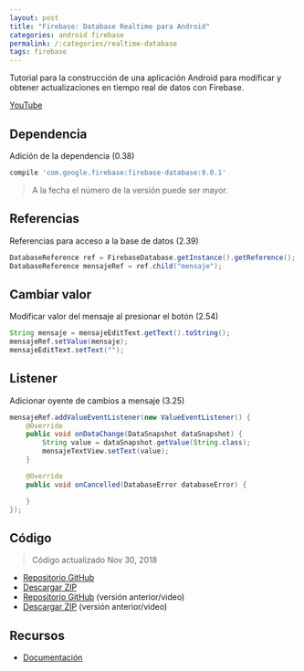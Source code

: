 ```yaml
---
layout: post
title: "Firebase: Database Realtime para Android"
categories: android firebase
permalink: /:categories/realtime-database
tags: firebase
---
```


Tutorial para la construcción de una aplicación Android para modificar y obtener actualizaciones en tiempo real de datos con Firebase.

[YouTube](https://www.youtube.com/watch?v=peQ9ATXwPwg)

## Dependencia

Adición de la dependencia (0.38)

```groovy
compile 'com.google.firebase:firebase-database:9.0.1'
```

> A la fecha el número de la versión puede ser mayor.

## Referencias
Referencias para acceso a la base de datos (2.39)

```java
DatabaseReference ref = FirebaseDatabase.getInstance().getReference();
DatabaseReference mensajeRef = ref.child("mensaje");
```

## Cambiar valor

Modificar valor del mensaje al presionar el botón (2.54)

```java
String mensaje = mensajeEditText.getText().toString();  
mensajeRef.setValue(mensaje);  
mensajeEditText.setText("");
```

## Listener

Adicionar oyente de cambios a mensaje (3.25)

```java
mensajeRef.addValueEventListener(new ValueEventListener() {  
    @Override
    public void onDataChange(DataSnapshot dataSnapshot) {
        String value = dataSnapshot.getValue(String.class);
        mensajeTextView.setText(value);
    }

    @Override
    public void onCancelled(DatabaseError databaseError) {

    }
});
```

## Código

> Código actualizado Nov 30, 2018

* [Repositorio GitHub](https://github.com/adanieldev/AndroidFirebaseRealtimeDatabaseSample)
* [Descargar ZIP](https://github.com/adanieldev/AndroidFirebaseRealtimeDatabaseSample/archive/master.zip)
* [Repositorio GitHub](https://github.com/adanieldev/AndroidFirebaseRealtimeDatabaseSample/tree/youtube) (versión anterior/video)
* [Descargar ZIP](https://github.com/adanieldev/AndroidFirebaseRealtimeDatabaseSample/archive/youtube.zip) (versión anterior/video)

## Recursos

* [Documentación](https://firebase.google.com/docs/database/android/start/)